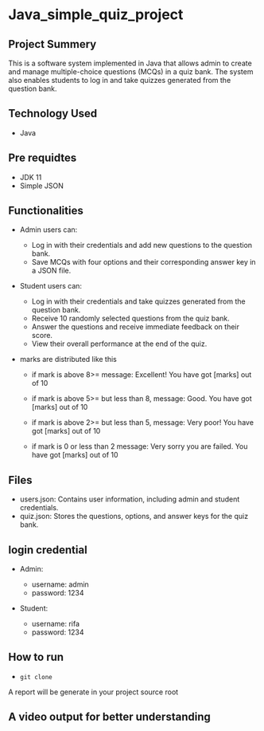 # Java_simple_quiz_project


## Project Summery
This is a software system implemented in Java that allows admin to create and manage multiple-choice questions (MCQs) in a quiz bank. The system also enables students to log in and take quizzes generated from the question bank.


## Technology Used
- Java

## Pre requidtes
- JDK 11
- Simple JSON

## Functionalities
- Admin users can:

  - Log in with their credentials and add new questions to the question bank.
  - Save MCQs with four options and their corresponding answer key in a JSON file.
- Student users can:

   - Log in with their credentials and take quizzes generated from the question bank.
   - Receive 10 randomly selected questions from the quiz bank.
   - Answer the questions and receive immediate feedback on their score.
   - View their overall performance at the end of the quiz. 

- marks are distributed like this
   - if mark is above 8>= message: Excellent! You have got [marks] out of 10
    - if mark is above 5>= but less than 8, message: Good. You have got [marks] out of 10

   - if mark is above 2>= but less than 5, message: Very poor! You have got [marks] out of 10

   - if mark is 0 or less than 2 message: Very sorry you are failed. You have got [marks] out of 10


## Files
- users.json: Contains user information, including admin and student credentials.
- quiz.json: Stores the questions, options, and answer keys for the quiz bank.

## login credential

- Admin:
  - username: admin
  - password: 1234

- Student:
  - username: rifa
  - password: 1234


## How to run
- ``git clone``


A report will be generate in your project source root


## A video output for better understanding



